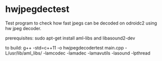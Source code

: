 # hwjpegdectest
Test program to check how fast jpegs can be decoded on odroidc2 using hw jpeg decoder.



prerequisites:
 sudo apt-get install aml-libs and libasound2-dev

to build:
 g++ -std=c++11 -o hwjpegdecodertest main.cpp -L/usr/lib/aml_libs/ -lamcodec -lamadec -lamavutils -lasound -lpthread
